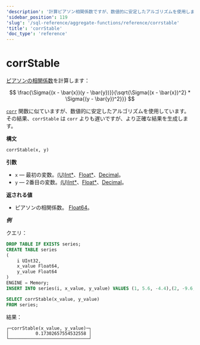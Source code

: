 ```yaml
---
'description': '計算ピアソン相関係数ですが、数値的に安定したアルゴリズムを使用します。'
'sidebar_position': 119
'slug': '/sql-reference/aggregate-functions/reference/corrstable'
'title': 'corrStable'
'doc_type': 'reference'
---
```



# corrStable

[ピアソンの相関係数](https://ja.wikipedia.org/wiki/%E3%83%94%E3%82%A2%E3%82%BD%E3%83%B3%E3%81%AE%E7%9B%B8%E9%96%A2%E5%95%8F)を計算します： 

$$
\frac{\Sigma{(x - \bar{x})(y - \bar{y})}}{\sqrt{\Sigma{(x - \bar{x})^2} * \Sigma{(y - \bar{y})^2}}}
$$

[`corr`](../reference/corr.md) 関数に似ていますが、数値的に安定したアルゴリズムを使用しています。その結果、`corrStable` は `corr` よりも遅いですが、より正確な結果を生成します。

**構文**

```sql
corrStable(x, y)
```

**引数**

- `x` — 最初の変数。[(U)Int*](../../data-types/int-uint.md)、[Float*](../../data-types/float.md)、[Decimal](../../data-types/decimal.md)。
- `y` — 2番目の変数。[(U)Int*](../../data-types/int-uint.md)、[Float*](../../data-types/float.md)、[Decimal](../../data-types/decimal.md)。

**返される値**

- ピアソンの相関係数。 [Float64](../../data-types/float.md)。

***例***

クエリ：

```sql
DROP TABLE IF EXISTS series;
CREATE TABLE series
(
    i UInt32,
    x_value Float64,
    y_value Float64
)
ENGINE = Memory;
INSERT INTO series(i, x_value, y_value) VALUES (1, 5.6, -4.4),(2, -9.6, 3),(3, -1.3, -4),(4, 5.3, 9.7),(5, 4.4, 0.037),(6, -8.6, -7.8),(7, 5.1, 9.3),(8, 7.9, -3.6),(9, -8.2, 0.62),(10, -3, 7.3);
```

```sql
SELECT corrStable(x_value, y_value)
FROM series;
```

結果：

```response
┌─corrStable(x_value, y_value)─┐
│          0.17302657554532558 │
└──────────────────────────────┘
```
